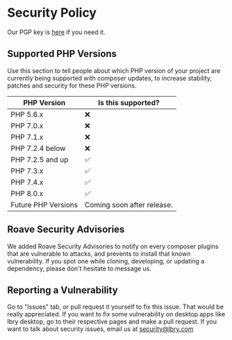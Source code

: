 # Security Policy
Our PGP key is [here](https://keybase.io/lbry/key.asc) if you need it.

## Supported PHP Versions

Use this section to tell people about which PHP version of your project are
currently being supported with composer updates, to increase stability, patches and security for these PHP versions.

|     PHP Version     |      Is this supported?     |
|---------------------|-----------------------------|
| PHP 5.6.x           |             :x:             |
| PHP 7.0.x           |             :x:             |
| PHP 7.1.x           |             :x:             |
| PHP 7.2.4 below     |             :x:             |
| PHP 7.2.5 and up    |     :white_check_mark:      |
| PHP 7.3.x           |     :white_check_mark:      |
| PHP 7.4.x           |     :white_check_mark:      |
| PHP 8.0.x           |     :white_check_mark:      |
| Future PHP Versions | Coming soon after release.  |

## Roave Security Advisories

We added Roave Security Advisories to notify on every composer plugins that are vulnerable to attacks, and prevents to install that known vulnerability.
If you spot one while cloning, developing, or updating a dependency, please don't hesitate to message us. 

## Reporting a Vulnerability

Go to "Issues" tab, or pull request it yourself to fix this issue. That would be really appreciated.
If you want to fix some vulnerability on desktop apps like lbry desktop, go to their respective pages and make a pull request.
If you want to talk about security issues, email us at [security@lbry.com](mailto:security@lbry.com)
